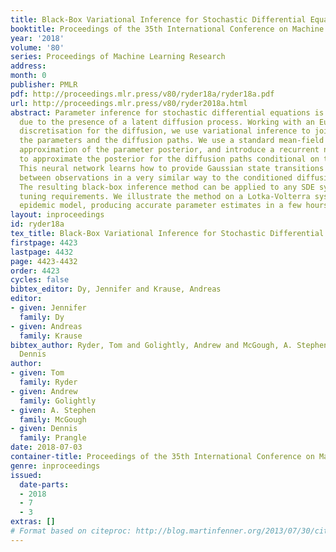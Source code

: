 ```yaml
---
title: Black-Box Variational Inference for Stochastic Differential Equations
booktitle: Proceedings of the 35th International Conference on Machine Learning
year: '2018'
volume: '80'
series: Proceedings of Machine Learning Research
address: 
month: 0
publisher: PMLR
pdf: http://proceedings.mlr.press/v80/ryder18a/ryder18a.pdf
url: http://proceedings.mlr.press/v80/ryder2018a.html
abstract: Parameter inference for stochastic differential equations is challenging
  due to the presence of a latent diffusion process. Working with an Euler-Maruyama
  discretisation for the diffusion, we use variational inference to jointly learn
  the parameters and the diffusion paths. We use a standard mean-field variational
  approximation of the parameter posterior, and introduce a recurrent neural network
  to approximate the posterior for the diffusion paths conditional on the parameters.
  This neural network learns how to provide Gaussian state transitions which bridge
  between observations in a very similar way to the conditioned diffusion process.
  The resulting black-box inference method can be applied to any SDE system with light
  tuning requirements. We illustrate the method on a Lotka-Volterra system and an
  epidemic model, producing accurate parameter estimates in a few hours.
layout: inproceedings
id: ryder18a
tex_title: Black-Box Variational Inference for Stochastic Differential Equations
firstpage: 4423
lastpage: 4432
page: 4423-4432
order: 4423
cycles: false
bibtex_editor: Dy, Jennifer and Krause, Andreas
editor:
- given: Jennifer
  family: Dy
- given: Andreas
  family: Krause
bibtex_author: Ryder, Tom and Golightly, Andrew and McGough, A. Stephen and Prangle,
  Dennis
author:
- given: Tom
  family: Ryder
- given: Andrew
  family: Golightly
- given: A. Stephen
  family: McGough
- given: Dennis
  family: Prangle
date: 2018-07-03
container-title: Proceedings of the 35th International Conference on Machine Learning
genre: inproceedings
issued:
  date-parts:
  - 2018
  - 7
  - 3
extras: []
# Format based on citeproc: http://blog.martinfenner.org/2013/07/30/citeproc-yaml-for-bibliographies/
---
```

